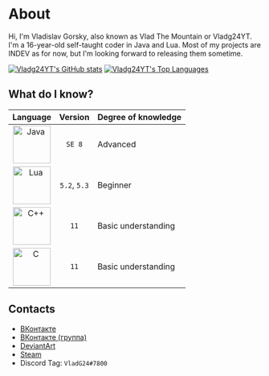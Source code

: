 # About

Hi, I'm Vladislav Gorsky, also known as Vlad The Mountain or Vladg24YT. I'm a 16-year-old self-taught coder in Java and Lua. Most of my projects are INDEV as for now, but I'm looking forward to releasing them sometime.

[![Vladg24YT's GitHub stats](https://github-readme-stats.vercel.app/api?username=Vladg24YT&include_all_commits=true&show_icons=true&theme=gruvbox)](https://github.com/anuraghazra/github-readme-stats)
[![Vladg24YT's Top Languages](https://github-readme-stats.vercel.app/api/top-langs/?username=Vladg24YT&layout=compact&langs_count=10&show_icons=true&theme=gruvbox)](https://github.com/anuraghazra/github-readme-stats)

## What do I know?
| Language | Version | Degree of knowledge |  
| :---: | :---: | :--- |  
| <img src="https://upload.wikimedia.org/wikipedia/en/thumb/3/30/Java_programming_language_logo.svg/800px-Java_programming_language_logo.svg.png" alt="Java" height="75"/> | `SE 8` | Advanced |  
| <img src="https://upload.wikimedia.org/wikipedia/commons/thumb/c/cf/Lua-Logo.svg/800px-Lua-Logo.svg.png" alt="Lua" height="75"/> | `5.2`, `5.3` | Beginner |
| <img src="https://upload.wikimedia.org/wikipedia/commons/thumb/1/18/ISO_C%2B%2B_Logo.svg/800px-ISO_C%2B%2B_Logo.svg.png" alt="C++" height="75"/> | `11` | Basic understanding |
| <img src="https://cdn.iconscout.com/icon/free/png-512/c-programming-569564.png" alt="C" height="75"/>| `11` | Basic understanding |

## Contacts
- [ВКонтакте](https://vk.com/vladg24yt)
- [ВКонтакте (группа)](https://vk.com/ru_vtm_app)
- [DeviantArt](https://www.deviantart.com/vladg24yt)
- [Steam](https://steamcommunity.com/id/vladg24yt)
- Discord Tag: `VladG24#7800`
